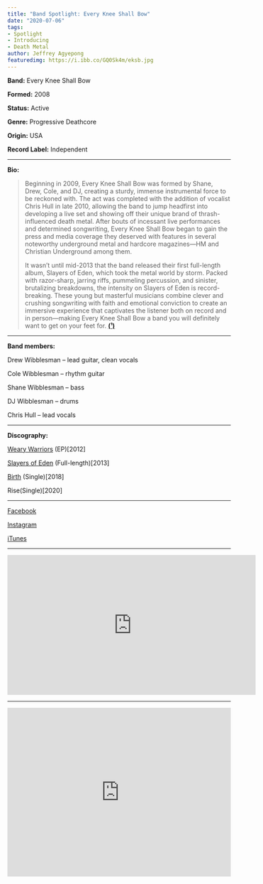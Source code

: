 ```yaml
---
title: "Band Spotlight: Every Knee Shall Bow"
date: "2020-07-06"
tags:
- Spotlight
- Introducing
- Death Metal
author: Jeffrey Agyepong
featuredimg: https://i.ibb.co/GQ0Sk4m/eksb.jpg
---
```


**Band:** Every Knee Shall Bow

**Formed:** 2008

**Status:** Active

**Genre:** Progressive Deathcore

**Origin:** USA

**Record Label:** Independent

<hr>

**Bio:**

> Beginning in 2009, Every Knee Shall Bow was formed by Shane, Drew, Cole, and DJ, creating a sturdy, immense instrumental force to be reckoned with. The act was completed with the addition of vocalist Chris Hull in late 2010, allowing the band to jump headfirst into developing a live set and showing off their unique brand of thrash-influenced death metal. After bouts of incessant live performances and determined songwriting, Every Knee Shall Bow began to gain the press and media coverage they deserved with features in several noteworthy underground metal and hardcore magazines—HM and Christian Underground among them.
>
> It wasn’t until mid-2013 that the band released their first full-length album, Slayers of Eden, which took the metal world by storm. Packed with razor-sharp, jarring riffs, pummeling percussion, and sinister, brutalizing breakdowns, the intensity on Slayers of Eden is record-breaking. These young but masterful musicians combine clever and crushing songwriting with faith and emotional conviction to create an immersive experience that captivates the listener both on record and in person—making Every Knee Shall Bow a band you will definitely want to get on your feet for. **[\(¹)](http://www.armthepit.com/artists/artist/e/e26/bio.html)**

<hr>

**Band members:**

Drew Wibblesman – lead guitar, clean vocals 

Cole Wibblesman – rhythm guitar 

Shane Wibblesman – bass 

DJ Wibblesman – drums 

Chris Hull – lead vocals

<hr>

**Discography:**

[Weary Warriors](https://music.apple.com/ca/album/weary-warrior-single/514592396) (EP)\[2012\]

[Slayers of Eden](https://music.apple.com/ca/album/slayers-of-eden/1443678935) (Full-length)\[2013\]

[Birth](https://music.apple.com/ca/album/birth-single/1426549435) (Single)\[2018\]

Rise(Single)[2020]

* * *

[Facebook](https://www.facebook.com/everykneeshallbow)

[Instagram](https://www.instagram.com/eksbband/?hl=en)

[iTunes](https://music.apple.com/ca/artist/every-knee-shall-bow/439199601)

<hr>
<div class="video-container"><iframe src="https://www.youtube.com/embed/dO5WlmbFmSE" width="560" height="315" frameborder="0"></iframe></div>

* * *


<iframe src="https://open.spotify.com/embed/album/6wQRfywg8SeQopeK68RWdL" style="border: 0; width: 100%; height: 380px;" allowfullscreen allow="encrypted-media"></iframe>
